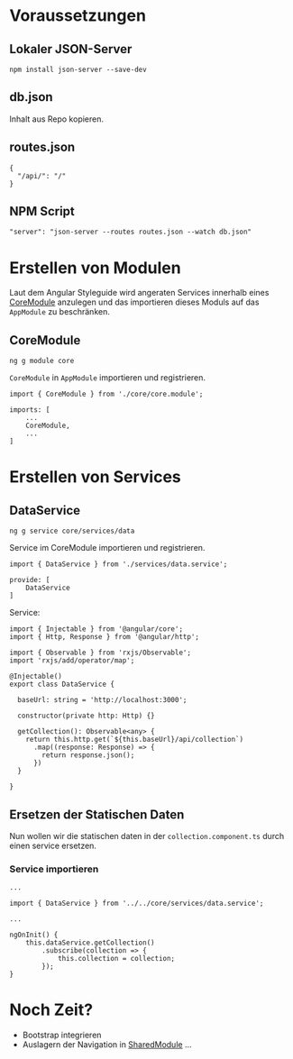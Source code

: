 # Voraussetzungen

## Lokaler JSON-Server

`npm install json-server --save-dev`

## db.json

Inhalt aus Repo kopieren.

## routes.json

```
{
  "/api/": "/"
}
```

## NPM Script

`"server": "json-server --routes routes.json --watch db.json"`

# Erstellen von Modulen

Laut dem Angular Styleguide wird angeraten Services innerhalb eines [CoreModule](https://angular.io/docs/ts/latest/guide/ngmodule.html#!#core-module) anzulegen und das importieren dieses Moduls auf das `AppModule` zu beschränken.

## CoreModule

`ng g module core`

`CoreModule` in `AppModule` importieren und registrieren.

```
import { CoreModule } from './core/core.module';

imports: [
    ...
    CoreModule,
    ...
]
```

# Erstellen von Services

## DataService

`ng g service core/services/data`

Service im CoreModule importieren und registrieren.

```
import { DataService } from './services/data.service';

provide: [
    DataService
]
```
Service:

```
import { Injectable } from '@angular/core';
import { Http, Response } from '@angular/http';

import { Observable } from 'rxjs/Observable';
import 'rxjs/add/operator/map';

@Injectable()
export class DataService {

  baseUrl: string = 'http://localhost:3000';

  constructor(private http: Http) {}

  getCollection(): Observable<any> {
    return this.http.get(`${this.baseUrl}/api/collection`)
      .map((response: Response) => {
        return response.json();
      })
  }

}
```

## Ersetzen der Statischen Daten

Nun wollen wir die statischen daten in der `collection.component.ts` durch einen service ersetzen.

### Service importieren

```
...

import { DataService } from '../../core/services/data.service';

...

ngOnInit() {
    this.dataService.getCollection()
        .subscribe(collection => {
            this.collection = collection;
        });
}
```

# Noch Zeit?

* Bootstrap integrieren
* Auslagern der Navigation in [SharedModule](https://angular.io/docs/ts/latest/guide/ngmodule.html#!#shared-module) ...

